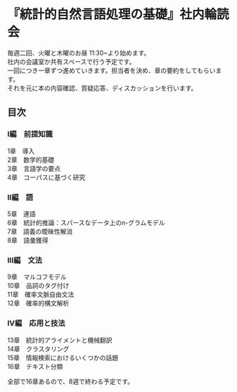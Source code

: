 # 『統計的自然言語処理の基礎』社内輪読会
毎週二回、火曜と木曜のお昼 11:30~より始めます。  
社内の会議室か共有スペースで行う予定です。  
一回につき一章ずつ進めていきます。担当者を決め、章の要約をしてもらいます。  
それを元に本の内容確認、質疑応答、ディスカッションを行います。 

## 目次
### I編　前提知識  
1章　導入  
2章　数学的基礎  
3章　言語学の要点  
4章　コーパスに基づく研究
### II編　語
5章　連語  
6章　統計的推論：スパースなデータ上のn-グラムモデル  
7章　語義の曖昧性解消  
8章　語彙獲得  
### III編　文法
9章　マルコフモデル  
10章　品詞のタグ付け  
11章　確率文脈自由文法  
12章　確率的構文解析  
### IV編　応用と技法
13章　統計的アライメントと機械翻訳  
14章　クラスタリング  
15章　情報検索におけるいくつかの話題  
16章　テキスト分類


全部で16章あるので、8週で終わる予定です。
